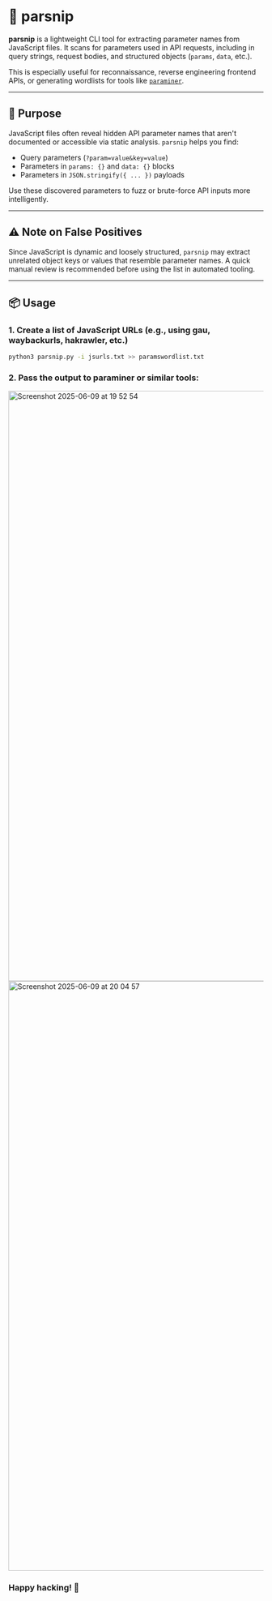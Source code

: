 # 🥕 parsnip

**parsnip** is a lightweight CLI tool for extracting parameter names from JavaScript files. It scans for parameters used in API requests, including in query strings, request bodies, and structured objects (`params`, `data`, etc.).

This is especially useful for reconnaissance, reverse engineering frontend APIs, or generating wordlists for tools like [`paraminer`](https://portswigger.net/bappstore/17d2949a985c4b7ca092728dba871943).

---

## 🚀 Purpose

JavaScript files often reveal hidden API parameter names that aren't documented or accessible via static analysis. `parsnip` helps you find:

- Query parameters (`?param=value&key=value`)
- Parameters in `params: {}` and `data: {}` blocks
- Parameters in `JSON.stringify({ ... })` payloads

Use these discovered parameters to fuzz or brute-force API inputs more intelligently.

---

## ⚠️ Note on False Positives

Since JavaScript is dynamic and loosely structured, `parsnip` may extract unrelated object keys or values that resemble parameter names. A quick manual review is recommended before using the list in automated tooling.

---

## 📦 Usage

### 1. Create a list of JavaScript URLs (e.g., using gau, waybackurls, hakrawler, etc.)

```bash
python3 parsnip.py -i jsurls.txt >> paramswordlist.txt

```

### 2. Pass the output to paraminer or similar tools:
<img width="1165" alt="Screenshot 2025-06-09 at 19 52 54" src="https://github.com/user-attachments/assets/1b67df16-0ac3-4c2a-903b-06cd0c7262d7" />


<img width="1164" alt="Screenshot 2025-06-09 at 20 04 57" src="https://github.com/user-attachments/assets/a2a55a80-5727-492e-83d6-313285bdb9fa" />



###  Happy hacking! 🥕
